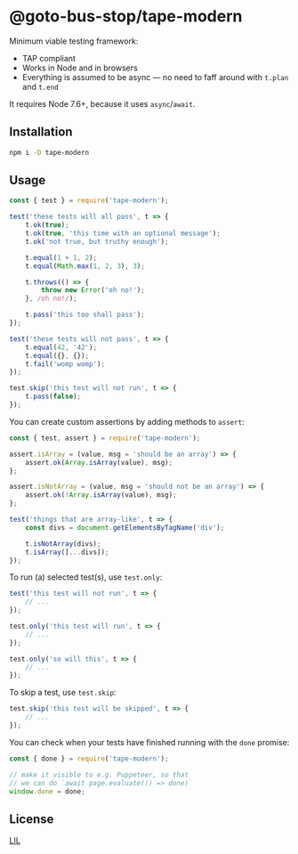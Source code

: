 # @goto-bus-stop/tape-modern

Minimum viable testing framework:

* TAP compliant
* Works in Node and in browsers
* Everything is assumed to be async — no need to faff around with `t.plan` and `t.end`

It requires Node 7.6+, because it uses `async`/`await`.


## Installation

```bash
npm i -D tape-modern
```


## Usage

```js
const { test } = require('tape-modern');

test('these tests will all pass', t => {
	t.ok(true);
	t.ok(true, 'this time with an optional message');
	t.ok('not true, but truthy enough');

	t.equal(1 + 1, 2);
	t.equal(Math.max(1, 2, 3), 3);

	t.throws(() => {
		throw new Error('oh no!');
	}, /oh no!/);

	t.pass('this too shall pass');
});

test('these tests will not pass', t => {
	t.equal(42, '42');
	t.equal({}, {});
	t.fail('womp womp');
});

test.skip('this test will not run', t => {
	t.pass(false);
});
```

You can create custom assertions by adding methods to `assert`:

```js
const { test, assert } = require('tape-modern');

assert.isArray = (value, msg = 'should be an array') => {
	assert.ok(Array.isArray(value), msg);
};

assert.isNotArray = (value, msg = 'should not be an array') => {
	assert.ok(!Array.isArray(value), msg);
};

test('things that are array-like', t => {
	const divs = document.getElementsByTagName('div');

	t.isNotArray(divs);
	t.isArray([...divs]);
});
```

To run (a) selected test(s), use `test.only`:

```js
test('this test will not run', t => {
	// ...
});

test.only('this test will run', t => {
	// ...
});

test.only('so will this', t => {
	// ...
});
```

To skip a test, use `test.skip`:

```js
test.skip('this test will be skipped', t => {
	// ...
});
```

You can check when your tests have finished running with the `done` promise:

```js
const { done } = require('tape-modern');

// make it visible to e.g. Puppeteer, so that
// we can do `await page.evaluate(() => done)`
window.done = done;
```


## License

[LIL](LICENSE)
